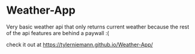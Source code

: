 # Weather-App
Very basic weather api that only returns current weather because the rest of the api features are behind a paywall :(

check it out at https://tylerniemann.github.io/Weather-App/
